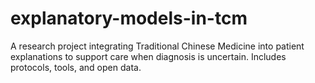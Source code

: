 # explanatory-models-in-tcm
A research project integrating Traditional Chinese Medicine into patient explanations to support care when diagnosis is uncertain. Includes protocols, tools, and open data.
